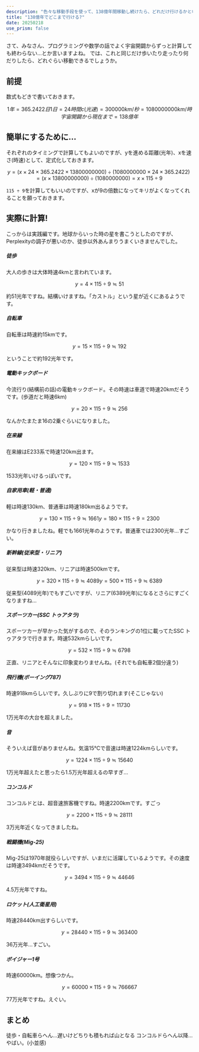 ```yaml
---
description: "色々な移動手段を使って、138億年間移動し続けたら、どれだけ行けるかというものです。"
title: "138億年でどこまで行ける?"
date: 20250218
use_prism: false
---
```

さて、みなさん、プログラミングや数学の話でよく宇宙開闢からずっと計算しても終わらない…とか言いますよね。
では、これと同じだけ歩いたり走ったり何だりしたら、どれぐらい移動できるでしょうか。
## 前提
数式もどきで書いておきます。
```math
1年 = 365.2422日
1日 = 24時間
c(光速) = 300000km/秒 = 1080000000km/時
宇宙開闢から現在まで = 138億年
```
## 簡単にするために…
それぞれのタイミングで計算してもよいのですが、yを進める距離(光年)、xを速さ(時速)として、定式化しておきます。
```math
y = ( x × 24 × 365.2422 × 13800000000 ) ÷ ( 1080000000 × 24 × 365.2422 )
  = ( x × 13800000000 ) ÷ ( 1080000000 )
  = x × 115 ÷ 9
```
`115 ÷ 9`を計算してもいいのですが、xが9の倍数になってキリがよくなってくれることを願っておきます。
## 実際に計算!
こっからは実践編です。地球からいった時の星を書こうとしたのですが、Perplexityの調子が悪いのか、徒歩以外あんまりうまくいきませんでした。
##### 徒歩
大人の歩きは大体時速4kmと言われています。
```math
y = 4 × 115 ÷ 9 ≒ 51
```
約51光年ですね。結構いけますね。「カストル」という星が近くにあるようです。
##### 自転車
自転車は時速約15kmです。
```math
y = 15 × 115 ÷ 9 ≒ 192
```
ということで約192光年です。
##### 電動キックボード
今流行り(結構前の話)の電動キックボード。その時速は車道で時速20kmだそうです。(歩道だと時速6km)
```math
y = 20 × 115 ÷ 9 ≒ 256
```
なんかたまたま16の2乗ぐらいになりました。
##### 在来線
在来線はE233系で時速120km出ます。
```math
y = 120 × 115 ÷ 9 ≒ 1533
```
1533光年いけるっぽいです。
##### 自家用車(軽・普通)
軽は時速130km、普通車は時速180km出るようです。
```math
y = 130 × 115 ÷ 9 ≒ 1661
y = 180 × 115 ÷ 9 = 2300
```
かなり行きましたね。軽でも1661光年のようです。普通車では2300光年…すごい。
##### 新幹線(従来型・リニア)
従来型は時速320km、リニアは時速500kmです。
```math
y = 320 × 115 ÷ 9 ≒ 4089
y = 500 × 115 ÷ 9 ≒ 6389
```
従来型(4089光年)でもすごいですが、リニア(6389光年)になるとさらにすごくなりますね…
##### スポーツカー(SSC トゥアタラ)
スポーツカーが早かった気がするので、そのランキングの1位に載ってたSSC トゥアタラで行きます。時速532kmらしいです。
```math
y = 532 × 115 ÷ 9 ≒ 6798
```
正直、リニアとそんなに印象変わりませんね。(それでも自転車2個分違う)
##### 飛行機(ボーイング787)
時速918kmらしいです。久しぶりに9で割り切れます(そこじゃない)
```math
y = 918 × 115 ÷ 9 = 11730
```
1万光年の大台を超えました。
##### 音
そういえば音がありませんね。気温15℃で音速は時速1224kmらしいです。
```math
y = 1224 × 115 ÷ 9 ≒ 15640
```
1万光年超えたと思ったら1.5万光年超えるの早すぎ…
##### コンコルド
コンコルドとは、超音速旅客機ですね。時速2200kmです。すごっ
```math
y = 2200 × 115 ÷ 9 ≒ 28111
```
3万光年近くなってきましたね。
##### 戦闘機(Mig-25)
Mig-25は1970年就役らしいですが、いまだに活躍しているようです。その速度は時速3494kmだそうです。
```math
y = 3494 × 115 ÷ 9 ≒ 44646
```
4.5万光年ですね。
##### ロケット(人工衛星用)
時速28440km出すらしいです。
```math
y = 28440 × 115 ÷ 9 ≒ 363400
```
36万光年…すごい。
##### ボイジャー1号
時速60000km。想像つかん。
```math
y = 60000 × 115 ÷ 9 ≒ 766667
```
77万光年ですね。えぐい。
## まとめ
徒歩・自転車らへん…遅いけどちりも積もれば山となる
コンコルドらへん以降…やばい。(小並感)

